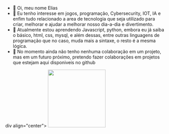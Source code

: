 - 👋 Oi, meu nome Elias
- 👀 Eu tenho interesse em jogos, programação, Cybersecurity, IOT, IA e enfim tudo relacionado a area de tecnologia que seja utilizado para criar, melhorar 
e ajudar a melhorar nosso dia-a-dia e divertimento.
- 🌱 Atualmente estou aprendendo Javascript, python, embora eu já saiba o básico, html, css, mysql, e além dessas, entre outras linguagens de programação que no caso, 
muda mais a sintaxe, o resto é a mesma lógica.
- 💞️ No momento ainda não tenho nenhuma colaboração em um projeto, mas em um futuro próximo, pretendo fazer colaborações em projetos que estejam aqui disponiveis no
github


div align="center">
  <a href="https://github.com/EliasIA">
  <img height="180em" src="https://github-readme-stats.vercel.app/api?username=EliasIA&show_icons=true&theme=dracula&include_all_commits=true&count_private=true"/>
</div>
 

  
  
  

